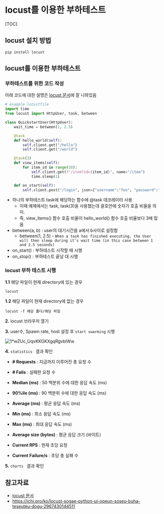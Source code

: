 # locust를 이용한 부하테스트

[TOC]

## locust 설치 방법

```shell
pip install locust
```



## locust를 이용한 부하테스트

### 부하테스트를 위한 코드 작성

아래 코드에 대한 설명은 [locust 문서](https://docs.locust.io/en/stable/quickstart.html#example-locustfile-py)에 잘 나와있음

```python
# example locustfile
import time
from locust import HttpUser, task, between

class QuickstartUser(HttpUser):
    wait_time = between(1, 2.5)

    @task
    def hello_world(self):
        self.client.get("/hello")
        self.client.get("/world")

    @task(3)
    def view_items(self):
        for item_id in range(10):
            self.client.get(f"/item?id={item_id}", name="/item")
            time.sleep(1)

    def on_start(self):
        self.client.post("/login", json={"username":"foo", "password":"bar"})
```

- 하나의 부하테스트 task에 해당하는 함수에 @task 데코레이터 사용
  - 이때 예제에서는 task, task(3)을 사용했는데 괄호안에 숫자가 호출 비율을 의미.
  - 즉,  view_items() 함수 호출 비율이 hello_world() 함수 호출 비율보다 3배 많음
- between(a, b) : user의 대기시간을 a에서 b사이로 설정함
  - between(1, 2.5) - `When a task has finished executing, the User will then sleep during it’s wait time (in this case between 1 and 2.5 seconds)` 
- on_start() : 부하테스트 시작할 때 시행
- on_stop() : 부하테스트 끝날 대 시행

### locust 부하 테스트 시행

**1.1** 해당 파일이 현재 directory에 있는 경우

```shell
locust
```

**1.2** 해당 파일이 현재 directory에 없는 경우

```shell
locust -f 해당 폴더/해당 파일
```

**2.** locust 브라우저 열기

**3.** user수, Spawn rate, host 설정 후 `start swarming` 시행

![1*wZUc_UqvKKGKXgqRgvblWw](https://ichi.pro/assets/images/max/724/1*wZUc_UqvKKGKXgqRgvblWw.png)

**4.**  `statistics ` 결과 확인

- **# Requests** : 지금까지 이루어진 총 요청 수

- **# Fails** : 실패한 요청 수
- **Median (ms)** : 50 백분위 수에 대한 응답 속도 (ms)
- **90%ile (ms)** : 90 백분위 수에 대한 응답 속도 (ms)
- **Average (ms)** : 평균 응답 속도 (ms)
- **Min (ms)** : 최소 응답 속도 (ms)
- **Max (ms)** : 최대 응답 속도 (ms)
- **Average size (bytes)** : 평균 응답 크기 (바이트)
- **Current RPS** : 현재 초당 요청
- **Current Failure/s** : 초당 총 실패 수

**5.**  `charts ` 결과 확인

## 참고자료

- [locust 문서](https://docs.locust.io/en/stable/quickstart.html#example-locustfile-py)
- https://ichi.pro/ko/locust-sogae-python-ui-opeun-soseu-buha-teseuteu-dogu-2967430144511